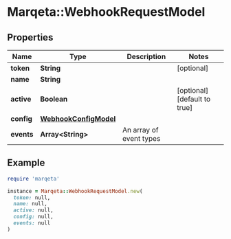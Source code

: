 # Marqeta::WebhookRequestModel

## Properties

| Name | Type | Description | Notes |
| ---- | ---- | ----------- | ----- |
| **token** | **String** |  | [optional] |
| **name** | **String** |  |  |
| **active** | **Boolean** |  | [optional][default to true] |
| **config** | [**WebhookConfigModel**](WebhookConfigModel.md) |  |  |
| **events** | **Array&lt;String&gt;** | An array of event types |  |

## Example

```ruby
require 'marqeta'

instance = Marqeta::WebhookRequestModel.new(
  token: null,
  name: null,
  active: null,
  config: null,
  events: null
)
```

